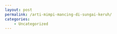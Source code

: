 ```yaml
---
layout: post
permalink: /arti-mimpi-mancing-di-sungai-keruh/
categories:
    - Uncategorized
---
```


